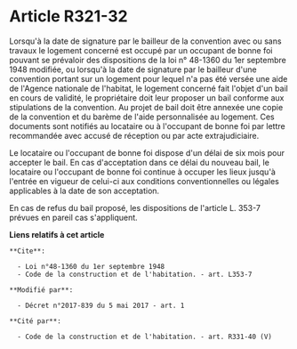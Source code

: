 # Article R321-32

Lorsqu'à la date de signature par le bailleur de la convention avec ou sans travaux le logement concerné est occupé par un
occupant de bonne foi pouvant se prévaloir des dispositions de la loi n° 48-1360 du 1er septembre 1948 modifiée, ou lorsqu'à
la date de signature par le bailleur d'une convention portant sur un logement pour lequel n'a pas été versée une aide de
l'Agence nationale de l'habitat, le logement concerné fait l'objet d'un bail en cours de validité, le propriétaire doit leur
proposer un bail conforme aux stipulations de la convention. Au projet de bail doit être annexée une copie de la convention
et du barème de l'aide personnalisée au logement. Ces documents sont notifiés au locataire ou à l'occupant de bonne foi par
lettre recommandée avec accusé de réception ou par acte extrajudiciaire.

Le locataire ou l'occupant de bonne foi dispose d'un délai de six mois pour accepter le bail. En cas d'acceptation dans ce
délai du nouveau bail, le locataire ou l'occupant de bonne foi continue à occuper les lieux jusqu'à l'entrée en vigueur de
celui-ci aux conditions conventionnelles ou légales applicables à la date de son acceptation.

En cas de refus du bail proposé, les dispositions de l'article L. 353-7 prévues en pareil cas s'appliquent.

**Liens relatifs à cet article**

	**Cite**:

	  - Loi n°48-1360 du 1er septembre 1948
	  - Code de la construction et de l'habitation. - art. L353-7

	**Modifié par**:

	  - Décret n°2017-839 du 5 mai 2017 - art. 1

	**Cité par**:

	  - Code de la construction et de l'habitation. - art. R331-40 (V)
